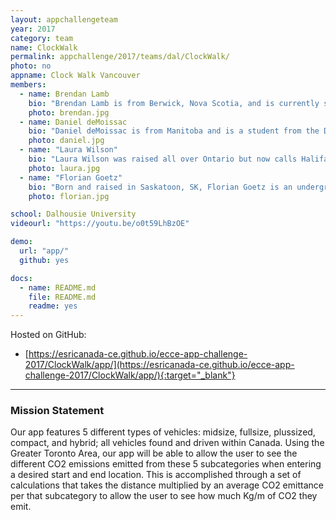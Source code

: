 ```yaml
---
layout: appchallengeteam
year: 2017
category: team
name: ClockWalk
permalink: appchallenge/2017/teams/dal/ClockWalk/
photo: no
appname: Clock Walk Vancouver
members:
  - name: Brendan Lamb
    bio: "Brendan Lamb is from Berwick, Nova Scotia, and is currently studying Planning at Dalhousie University. Brendan is passionate about Urban Activism and hopes to get you online interactive mapping to help communities make positive changes in their communities."
    photo: brendan.jpg
  - name: Daniel deMoissac
    bio: "Daniel deMoissac is from Manitoba and is a student from the Dalhousie School of Planning. Daniel intends to continue learning about mapping and transit systems and would like to apply it to a career in the field of urban planning."
    photo: daniel.jpg
  - name: "Laura Wilson"
    bio: "Laura Wilson was raised all over Ontario but now calls Halifax home. She is an undergraduate at Dalhousie University completing her BSc in Biology and plans to continue her studies after graduation with her focus on a career in wildlife conservation."
    photo: laura.jpg
  - name: "Florian Goetz"
    bio: "Born and raised in Saskatoon, SK, Florian Goetz is an undergraduate student in Dalhousie University's School of Planning. Florian is seeking a career in urban planning, so that he can help develop a more sustainable future."
    photo: florian.jpg

school: Dalhousie University
videourl: "https://youtu.be/o0t59LhBzOE"

demo:
  url: "app/"
  github: yes

docs:
  - name: README.md
    file: README.md
    readme: yes
---
```


Hosted on GitHub:
- [https://esricanada-ce.github.io/ecce-app-challenge-2017/ClockWalk/app/](https://esricanada-ce.github.io/ecce-app-challenge-2017/ClockWalk/app/){:target="_blank"}

***

### Mission Statement

Our app features 5 different types of vehicles: midsize, fullsize, plussized, compact, and hybrid; all vehicles found and driven within Canada. Using the Greater Toronto Area, our app will be able to allow the user to see the different CO2 emissions emitted from these 5 subcategories when entering a desired start and end location. This is accomplished through a set of calculations that takes the distance multiplied by an average CO2 emittance per that subcategory to allow the user to see how much Kg/m of CO2 they emit.
